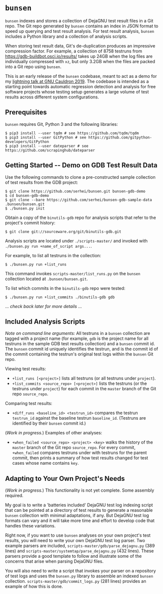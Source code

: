 # `bunsen`

`bunsen` indexes and stores a collection of DejaGNU test result files in a Git repo. The Git repo generated by `bunsen` contains an index in JSON format to speed up querying and test result analysis. For test result analysis, `bunsen` includes a Python library and a collection of analysis scripts.

When storing test result data, Git's de-duplication produces an impressive compression factor. For example, a collection of 8758 testruns from https://gdb-buildbot.osci.io/results/ takes up 24GB when the log files are individually compressed with `xz`, but only 3.2GB when the files are packed into a Git repo using `bunsen`.

This is an early release of the `bunsen` codebase, meant to act as a demo for my [lightning talk at GNU Cauldron 2019](https://gcc.gnu.org/wiki/cauldron2019#cauldron2019talks.Compact_storage_and_analysis_of_DejaGNU_test_logs). The codebase is intended as a starting point towards automatic regression detection and analysis for free software projects whose testing setup generates a large volume of test results across different system configurations.

## Prerequisites

`bunsen` requires Git, Python 3 and the following libraries:

    $ pip3 install --user tqdm # see https://github.com/tqdm/tqdm
    $ pip3 install --user GitPython # see https://github.com/gitpython-developers/GitPython
    $ pip3 install --user dateparser # see https://github.com/scrapinghub/dateparser

## Getting Started -- Demo on GDB Test Result Data

Use the following commands to clone a pre-constructed sample collection of test results from the GDB project:

    $ git clone https://github.com/serhei/bunsen.git bunsen-gdb-demo
    $ cd bunsen-gdb-demo
    $ git clone --bare https://github.com/serhei/bunsen-gdb-sample-data .bunsen/bunsen.git
    $ ./bunsen.py init

Obtain a copy of the `binutils-gdb` repo for analysis scripts that refer to the project's commit history:

    $ git clone git://sourceware.org/git/binutils-gdb.git

Analysis scripts are located under `./scripts-master/` and invoked with `./bunsen.py run +name_of_script args...`.

For example, to list all testruns in the collection:

    $ ./bunsen.py run +list_runs

This command invokes `scripts-master/list_runs.py` on the `bunsen` collection located at `.bunsen/bunsen.git`.

To list which commits in the `binutils-gdb` repo were tested:

    $ ./bunsen.py run +list_commits ./binutils-gdb gdb

... *check back later for more details* ...

## Included Analysis Scripts

*Note on command line arguments:* All testruns in a `bunsen` collection are tagged with a project name (for example, `gdb` is the project name for all testruns in the sample GDB test results collection) and a `bunsen` commit id. The `bunsen` commit id uniquely identifies the testrun, and is the commit id of the commit containing the testrun's original test logs within the `bunsen` Git repo.

Viewing test results:
- `+list_runs [<project>]` lists all testruns (or all testruns under `project`).
- `+list_commits <source_repo> [<project>]` lists the testruns (or the testruns under `project`) for each commit in the `master` branch of the Git repo `source_repo`.

Comparing test results:
- `+diff_runs <baseline_id> <testrun_id>` compares the testrun `testrun_id` against the baseline testrun `baseline_id`. (Testruns are identified by their `bunsen` commit id.)

(*Work in progress.*) Examples of other analyses:
- `+when_failed <source_repo> <project> <key>` walks the history of the `master` branch of the Git repo `source_repo`. For every commit, `+when_failed` compares testruns under <project> with testruns for the parent commit, then prints a summary of how test results changed for test cases whose name contains `key`.

## Adapting to Your Own Project's Needs

(*Work in progress.*) This functionality is not yet complete. Some assembly required.

My goal is to write a 'batteries included' DejaGNU test log indexing script that can be pointed at a directory of test results to generate a reasonable `bunsen` collection with minimal adaptations, if any. But DejaGNU test log formats can vary and it will take more time and effort to develop code that handles these variations.

Right now, if you want to use `bunsen` analyses on your own project's test results, you will need to write your own DejaGNU test log parser. Two example parsers are included, `scripts-master/gdb/parse_dejagnu.py` (389 lines) and `scripts-master/systemtap/parse_dejagnu.py` (432 lines). These parsers provide a good template to follow and illustrate some of the concerns that arise when parsing DejaGNU files.

You will also need to write a script that invokes your parser on a repository of test logs and uses the `bunsen.py` library to assemble an indexed `bunsen` collection. `scripts-master/gdb/commit_logs.py` (281 lines) provides an example of how this is done.
